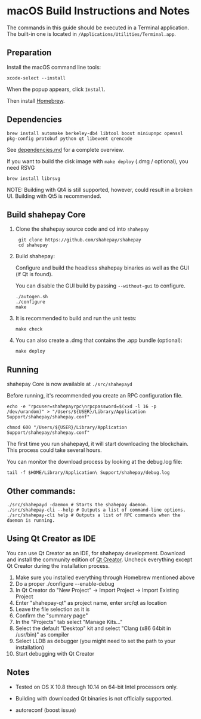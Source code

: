 macOS Build Instructions and Notes
====================================
The commands in this guide should be executed in a Terminal application.
The built-in one is located in `/Applications/Utilities/Terminal.app`.

Preparation
-----------
Install the macOS command line tools:

`xcode-select --install`

When the popup appears, click `Install`.

Then install [Homebrew](https://brew.sh).

Dependencies
----------------------

    brew install automake berkeley-db4 libtool boost miniupnpc openssl pkg-config protobuf python qt libevent qrencode

See [dependencies.md](dependencies.md) for a complete overview.

If you want to build the disk image with `make deploy` (.dmg / optional), you need RSVG

    brew install librsvg

NOTE: Building with Qt4 is still supported, however, could result in a broken UI. Building with Qt5 is recommended.


Build shahepay Core
------------------------

1. Clone the shahepay source code and cd into `shahepay`

        git clone https://github.com/shahepay/shahepay
        cd shahepay

2.  Build shahepay:

    Configure and build the headless shahepay binaries as well as the GUI (if Qt is found).

    You can disable the GUI build by passing `--without-gui` to configure.

        ./autogen.sh
        ./configure
        make

3.  It is recommended to build and run the unit tests:

        make check

4.  You can also create a .dmg that contains the .app bundle (optional):

        make deploy

Running
-------

shahepay Core is now available at `./src/shahepayd`

Before running, it's recommended you create an RPC configuration file.

    echo -e "rpcuser=shahepayrpc\nrpcpassword=$(xxd -l 16 -p /dev/urandom)" > "/Users/${USER}/Library/Application Support/shahepay/shahepay.conf"

    chmod 600 "/Users/${USER}/Library/Application Support/shahepay/shahepay.conf"

The first time you run shahepayd, it will start downloading the blockchain. This process could take several hours.

You can monitor the download process by looking at the debug.log file:

    tail -f $HOME/Library/Application\ Support/shahepay/debug.log

Other commands:
-------

    ./src/shahepayd -daemon # Starts the shahepay daemon.
    ./src/shahepay-cli --help # Outputs a list of command-line options.
    ./src/shahepay-cli help # Outputs a list of RPC commands when the daemon is running.

Using Qt Creator as IDE
------------------------
You can use Qt Creator as an IDE, for shahepay development.
Download and install the community edition of [Qt Creator](https://www.qt.io/download/).
Uncheck everything except Qt Creator during the installation process.

1. Make sure you installed everything through Homebrew mentioned above
2. Do a proper ./configure --enable-debug
3. In Qt Creator do "New Project" -> Import Project -> Import Existing Project
4. Enter "shahepay-qt" as project name, enter src/qt as location
5. Leave the file selection as it is
6. Confirm the "summary page"
7. In the "Projects" tab select "Manage Kits..."
8. Select the default "Desktop" kit and select "Clang (x86 64bit in /usr/bin)" as compiler
9. Select LLDB as debugger (you might need to set the path to your installation)
10. Start debugging with Qt Creator

Notes
-----

* Tested on OS X 10.8 through 10.14 on 64-bit Intel processors only.

* Building with downloaded Qt binaries is not officially supported. 

* autoreconf (boost issue)
